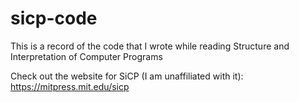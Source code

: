 # sicp-code
This is a record of the code that I wrote while reading Structure and Interpretation of Computer Programs

Check out the website for SiCP (I am unaffiliated with it): https://mitpress.mit.edu/sicp
